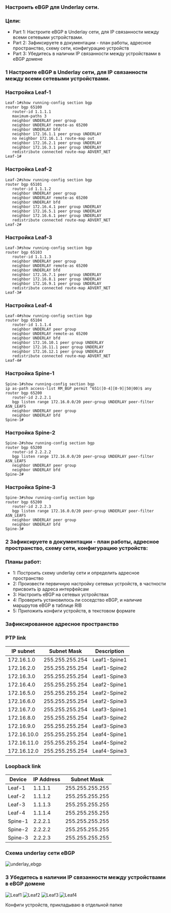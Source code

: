 ### Настроить eBGP для Underlay сети.

### Цели: 

- Part 1: Настроите eBGP в Underlay сети, для IP связанности между всеми сетевыми устройствами.
- Part 2: Зафиксируете в документации - план работы, адресное пространство, схему сети, конфигурацию устройств
- Part 3: Убедитесь в наличии IP связанности между устройствами в eBGP домене


###  1 Настроите eBGP в Underlay сети, для IP связанности между всеми сетевыми устройствами.

### Настройка Leaf-1

```
Leaf-1#show running-config section bgp
router bgp 65100
   router-id 1.1.1.1
   maximum-paths 3
   neighbor UNDERLAY peer group
   neighbor UNDERLAY remote-as 65200
   neighbor UNDERLAY bfd
   neighbor 172.16.1.1 peer group UNDERLAY
   no neighbor 172.16.1.1 route-map out
   neighbor 172.16.2.1 peer group UNDERLAY
   neighbor 172.16.3.1 peer group UNDERLAY
   redistribute connected route-map ADVERT_NET
Leaf-1#
```

### Настройка Leaf-2

```
Leaf-2#show running-config section bgp
router bgp 65101
   router-id 1.1.1.2
   neighbor UNDERLAY peer group
   neighbor UNDERLAY remote-as 65200
   neighbor UNDERLAY bfd
   neighbor 172.16.4.1 peer group UNDERLAY
   neighbor 172.16.5.1 peer group UNDERLAY
   neighbor 172.16.6.1 peer group UNDERLAY
   redistribute connected route-map ADVERT_NET
Leaf-2#
```

### Настройка Leaf-3

```
Leaf-3#show running-config section bgp
router bgp 65103
   router-id 1.1.1.3
   neighbor UNDERLAY peer group
   neighbor UNDERLAY remote-as 65200
   neighbor UNDERLAY bfd
   neighbor 172.16.7.1 peer group UNDERLAY
   neighbor 172.16.8.1 peer group UNDERLAY
   neighbor 172.16.9.1 peer group UNDERLAY
   redistribute connected route-map ADVERT_NET
Leaf-3#
```

### Настройка Leaf-4

```
Leaf-4#show running-config section bgp
router bgp 65104
   router-id 1.1.1.4
   neighbor UNDERLAY peer group
   neighbor UNDERLAY remote-as 65200
   neighbor UNDERLAY bfd
   neighbor 172.16.10.1 peer group UNDERLAY
   neighbor 172.16.11.1 peer group UNDERLAY
   neighbor 172.16.12.1 peer group UNDERLAY
   redistribute connected route-map ADVERT_NET
Leaf-4#
```

### Настройка Spine-1

```
Spine-1#show running-config section bgp
ip as-path access-list RM_BGP permit ^651([0-4][0-9]|50|00)$ any
router bgp 65200
   router-id 2.2.2.1
   bgp listen range 172.16.0.0/20 peer-group UNDERLAY peer-filter ASN_LEAFS
   neighbor UNDERLAY peer group
   neighbor UNDERLAY bfd
Spine-1#
```

### Настройка Spine-2

```
Spine-2#show running-config section bgp
router bgp 65200
   router-id 2.2.2.2
   bgp listen range 172.16.0.0/20 peer-group UNDERLAY peer-filter ASN_LEAFS
   neighbor UNDERLAY peer group
   neighbor UNDERLAY bfd
Spine-2#
```

### Настройка Spine-3

```
Spine-3#show running-config section bgp
router bgp 65200
   router-id 2.2.2.3
   bgp listen range 172.16.0.0/20 peer-group UNDERLAY peer-filter ASN_LEAFS
   neighbor UNDERLAY peer group
   neighbor UNDERLAY bfd
Spine-3#
```


### 2 Зафиксируете в документации - план работы, адресное пространство, схему сети, конфигурацию устройств:



### Планы работ:
- 1:  Построить схему underlay  сети и определить адресное пространство
- 2:  Произвести первичную настройку сетевых устройств, в частности присвоить ip адреса интерфейсам  
- 3:  Настроить eBGP на сетевых устройствах 
- 4:  Проверить установилось ли соседство eBGP, и наличие маршрутов eBGP в таблице RIB
- 5:  Приложить конфиги устройств, в текстовом формате

### Зафиксированное адресное пространство

### PTP link

|IP subnet|Subnet Mask|Description
|---|---|---|
172.16.1.0|255.255.255.254|Leaf1-Spine1
172.16.2.0|255.255.255.254|Leaf1-Spine2
172.16.3.0|255.255.255.254|Leaf1-Spine3
172.16.4.0|255.255.255.254|Leaf2-Spine1
172.16.5.0|255.255.255.254|Leaf2-Spine2
172.16.6.0|255.255.255.254|Leaf2-Spine3
172.16.7.0|255.255.255.254|Leaf3-Spine1
172.16.8.0|255.255.255.254|Leaf3-Spine2
172.16.9.0|255.255.255.254|Leaf3-Spine3
172.16.10.0|255.255.255.254|Leaf4-Spine1
172.16.11.0|255.255.255.254|Leaf4-Spine2 
172.16.12.0|255.255.255.254|Leaf4-Spine3




### Loopback link

|Device|IP Address|Subnet Mask
|---|---|---|
Leaf-1|1.1.1.1|255.255.255.255
Leaf-2|1.1.1.2|255.255.255.255
Leaf-3|1.1.1.3|255.255.255.255
Leaf-4|1.1.1.4|255.255.255.255
Spine-1|2.2.2.1|255.255.255.255
Spine-2|2.2.2.2|255.255.255.255
Spine-3|2.2.2.3|255.255.255.255



### Схема underlay сети eBGP

![underlay_ebgp](underlay_ebgp.png)


### 3 Убедитесь в наличии IP связанности между устройствами в eBGP домене

![Leaf1](Leaf1.png)
![Leaf2](Leaf2.png)
![Leaf3](Leaf3.png)
![Leaf4](Leaf4.png)

Конфиги устройств, прикладываю в отдельной папке







